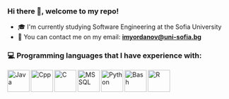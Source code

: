 
### Hi there 👋, welcome to my repo!
- 🎓 I'm currently studying Software Engineering at the Sofia University
- 📧 You can contact me on my email: **imyordanov@uni-sofia.bg**  

### 💻 Programming languages that I have experience with:
<img align="left" alt="Java" width="50px" styles="padding-right:10px;" src="https://www.vectorlogo.zone/logos/java/java-icon.svg" />
<img align="left" alt="Cpp" width="50px" styles="padding-right:10px;" src="https://img.icons8.com/color/256/c-plus-plus-logo.png" />
<img align="left" alt="C" width="50px" styles="padding-right:10px;" src="https://img.icons8.com/color/256/c-programming.png" />
<img align="left" alt="MSSQL" width="50px" styles="padding-right:10px;" src="https://img.icons8.com/color/256/microsoft-sql-server.png" />
<img align="left" alt="Python" width="50px" styles="padding-right:10px;" src="https://img.icons8.com/color/256/python--v1.png" />
<img align="left" alt="Bash" width="50px" styles="padding-right:10px;" src="https://img.icons8.com/color/256/bash.png" />
<img align="left" alt="R" width="50px" styles="padding-right:10px;" src="https://img.icons8.com/fluency/256/r-project.png" />


<!-- https://github.com/Iliyan31/images/blob/main/microsoft-sql-server-logo-svgrepo-com.svg -->

<!-- - 🔭 I’m currently working on 
- 🌱 I’m currently learning ... -->

<!--
**Iliyan31/Iliyan31** is a ✨ _special_ ✨ repository because its `README.md` (this file) appears on your GitHub profile.

Here are some ideas to get you started:

- 🔭 I’m currently working on ...
- 🌱 I’m currently learning ...
- 👯 I’m looking to collaborate on ...
- 🤔 I’m looking for help with ...
- 💬 Ask me about ...
- 📫 How to reach me: ...
- 😄 Pronouns: ...
- ⚡ Fun fact: ...
-->
